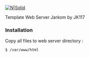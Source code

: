 [![N|Solid](https://aldhi.net/aldhinya.png)](https://aldhi.net)

Template Web Server Jarkom by JK117

### Installation

Copy all files to web server directory :

```sh
$ /var/www/html
```
